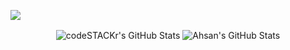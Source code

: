 
![](https://komarev.com/ghpvc/?username=aasourav)

 <p align="center"><img align="center" alt="codeSTACKr's GitHub Stats" src="https://github-readme-stats.vercel.app/api?username=aasourav&show_icons=true&hide_border=false&title_color=ff652f&icon_color=FFE400&bg_color=09131B&text_color=ffffff&border_color=0c1a25" />
    <img align="center" alt="Ahsan's GitHub Stats" src="https://github-readme-stats.vercel.app/api/top-langs/?username=motalibpathan&show_icons=true&hide_border=false&title_color=ff652f&icon_color=FFE400&bg_color=09131B&text_color=ffffff&border_color=0c1a25" />
</p>
